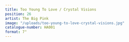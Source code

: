 ```yaml
---
title: Too Young To Love / Crystal Visions
position: 26
artist: The Big Pink
image: "/uploads/too-young-to-love-crystal-visions.jpg"
catalogue-number: HA001
format: 7"
---
```


